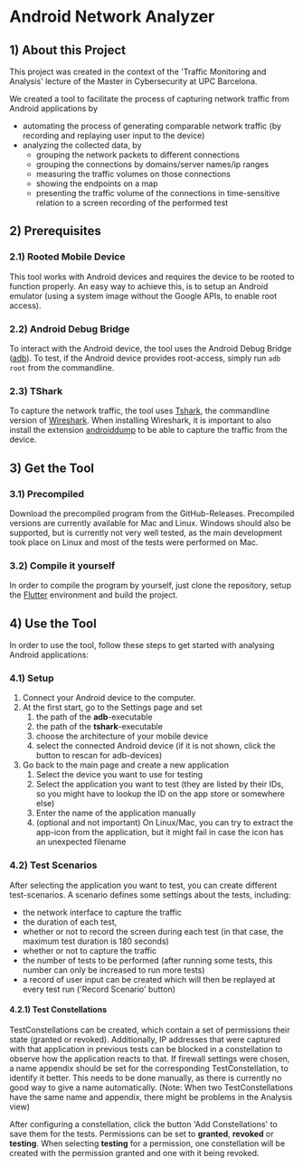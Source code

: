 # Android Network Analyzer

## 1) About this Project
This project was created in the context of the 'Traffic Monitoring and Analysis' lecture of the Master in Cybersecurity at UPC Barcelona.

We created a tool to facilitate the process of capturing network traffic from Android applications by
* automating the process of generating comparable network traffic (by recording and replaying user input to the device)
* analyzing the collected data, by
  * grouping the network packets to different connections
  * grouping the connections by domains/server names/ip ranges
  * measuring the traffic volumes on those connections
  * showing the endpoints on a map
  * presenting the traffic volume of the connections in time-sensitive relation to a screen recording of the performed test

## 2) Prerequisites
### 2.1) Rooted Mobile Device
This tool works with Android devices and requires the device to be rooted to function properly.
An easy way to achieve this, is to setup an Android emulator (using a system image without the Google APIs, to enable root access).

### 2.2) Android Debug Bridge
To interact with the Android device, the tool uses the Android Debug Bridge ([adb](https://developer.android.com/tools/adb)).
To test, if the Android device provides root-access, simply run `adb root` from the commandline.

### 2.3) TShark
To capture the network traffic, the tool uses [Tshark](https://tshark.dev/setup/install/), the commandline version of [Wireshark](https://www.wireshark.org/).
When installing Wireshark, it is important to also install the extension [androiddump](https://www.wireshark.org/docs/man-pages/androiddump.html) to be able to capture the traffic from the device.

## 3) Get the Tool
### 3.1) Precompiled
Download the precompiled program from the GitHub-Releases.
Precompiled versions are currently available for Mac and Linux.
Windows should also be supported, but is currently not very well tested, as the main development took place on Linux and most of the tests were performed on Mac.

### 3.2) Compile it yourself
In order to compile the program by yourself, just clone the repository, setup the [Flutter](https://docs.flutter.dev/get-started/install) environment and build the project.

## 4) Use the Tool
In order to use the tool, follow these steps to get started with analysing Android applications:

###  4.1) Setup
1. Connect your Android device to the computer.
2. At the first start, go to the Settings page and set 
   1. the path of the **adb**-executable
   2. the path of the **tshark**-executable
   3. choose the architecture of your mobile device
   4. select the connected Android device (if it is not shown, click the button to rescan for adb-devices)
3. Go back to the main page and create a new application
   1. Select the device you want to use for testing
   2. Select the application you want to test (they are listed by their IDs, so you might have to lookup the ID on the app store or somewhere else)
   3. Enter the name of the application manually
   4. (optional and not important) On Linux/Mac, you can try to extract the app-icon from the application, but it might fail in case the icon has an unexpected filename

### 4.2) Test Scenarios
After selecting the application you want to test, you can create different test-scenarios.
A scenario defines some settings about the tests, including:
* the network interface to capture the traffic
* the duration of each test,
* whether or not to record the screen during each test (in that case, the maximum test duration is 180 seconds)
* whether or not to capture the traffic
* the number of tests to be performed (after running some tests, this number can only be increased to run more tests)
* a record of user input can be created which will then be replayed at every test run ('Record Scenario' button)


#### 4.2.1) Test Constellations
TestConstellations can be created, which contain a set of permissions their state (granted or revoked).
Additionally, IP addresses that were captured with that application in previous tests can be blocked in a constellation to observe how the application reacts to that.
If firewall settings were chosen, a name appendix should be set for the corresponding TestConstellation, to identify it better.
This needs to be done manually, as there is currently no good way to give a name automatically.
(Note: When two TestConstellations have the same name and appendix, there might be problems in the Analysis view)

After configuring a constellation, click the button 'Add Constellations' to save them for the tests.
Permissions can be set to **granted**, **revoked** or **testing**.
When selecting **testing** for a permission, one constellation will be created with the permission granted and one with it being revoked.

